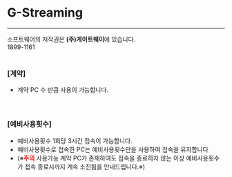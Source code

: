# G-Streaming

***

소프트웨어의 저작권은 **(주)게이트웨이**에 있습니다.<br>
1899-1161<br><br>


### **[계약]**

- 계약 PC 수 만큼 사용이 가능합니다.<br><br><br>

### **[예비사용횟수]**

- 예비사용횟수 1회당 3시간 접속이 가능합니다.<br>
- 예비사용횟수로 접속한 PC는 예비사용횟수만을 사용하여 접속을 유지합니다<br>
- (※<span style="color:red">**주의**</span> 사용가능 계약 PC가 존재하여도 접속을 종료하지 않는 이상 예비사용횟수가 접속 종료시까지 계속 소진됨을 안내드립니다.※)<br>

